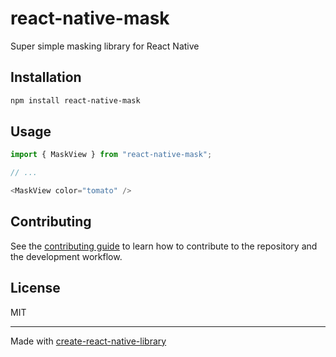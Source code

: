 # react-native-mask
Super simple masking library for React Native
## Installation

```sh
npm install react-native-mask
```

## Usage

```js
import { MaskView } from "react-native-mask";

// ...

<MaskView color="tomato" />
```

## Contributing

See the [contributing guide](CONTRIBUTING.md) to learn how to contribute to the repository and the development workflow.

## License

MIT

---

Made with [create-react-native-library](https://github.com/callstack/react-native-builder-bob)
